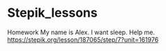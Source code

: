 # Stepik_lessons
Homework
My name is Alex. I want sleep. Help me.
https://stepik.org/lesson/187065/step/7?unit=161976
